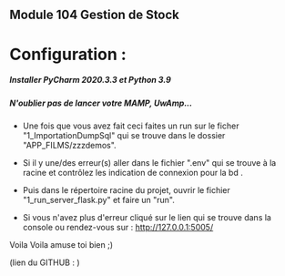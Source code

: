 Module 104 Gestion de Stock
---


# Configuration :
##### Installer PyCharm 2020.3.3 et Python 3.9
##### N'oublier pas de lancer votre MAMP, UwAmp...

* Une fois que vous avez fait ceci faites un run sur le ficher "1_ImportationDumpSql" qui se trouve dans le dossier "APP_FILMS/zzzdemos".
* Si il y une/des erreur(s) aller dans le fichier ".env" qui se trouve à la racine et contrôlez les indication de connexion pour la bd .
 
* Puis dans le répertoire racine du projet, ouvrir le fichier "1_run_server_flask.py" et faire un "run".
* Si vous n'avez plus d'erreur cliqué sur le lien qui se trouve dans la console ou rendez-vous sur : http://127.0.0.1:5005/

Voila Voila amuse toi bien ;)


(lien du GITHUB : )
